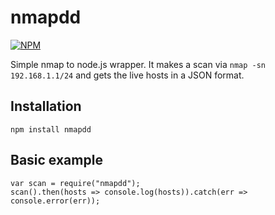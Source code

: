 # nmapdd
[![NPM](https://nodei.co/npm/nmapdd.png)](https://nodei.co/npm/nmapdd/)

Simple nmap to node.js wrapper.
It makes a scan via `nmap -sn 192.168.1.1/24` and gets the live hosts in a JSON format.

## Installation
```npm install nmapdd```

## Basic example
```
var scan = require("nmapdd");
scan().then(hosts => console.log(hosts)).catch(err => console.error(err));

```
